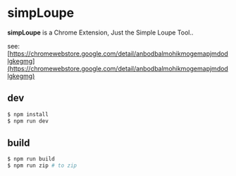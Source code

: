 # simpLoupe

**simpLoupe** is a Chrome Extension, Just the Simple Loupe Tool..

see: [https://chromewebstore.google.com/detail/anbodbalmohikmogemapjmdodlgkegmg](https://chromewebstore.google.com/detail/anbodbalmohikmogemapjmdodlgkegmg)

## dev

```sh
$ npm install
$ npm run dev
```

## build

```sh
$ npm run build
$ npm run zip # to zip
````